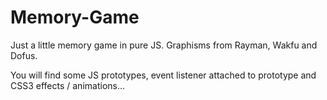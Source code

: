 # Memory-Game

Just a little memory game in pure JS. Graphisms from Rayman, Wakfu and Dofus.

You will find some JS prototypes, event listener attached to prototype and CSS3 effects / animations...
